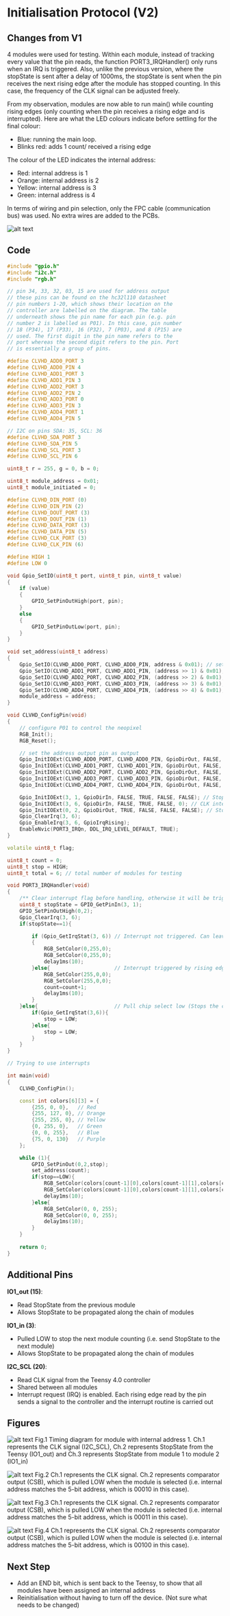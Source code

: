 # Initialisation Protocol (V2)
## Changes from V1
4 modules were used for testing. Within each module, instead of tracking every value that the pin reads, the function PORT3_IRQHandler() only runs when an IRQ is triggered. Also, unlike the previous version, where the stopState is sent after a delay of 1000ms, the stopState is sent when the pin receives the next rising edge after the module has stopped counting. In this case, the frequency of the CLK signal can be adjusted freely.

From my observation, modules are now able to run main() while counting rising edges (only counting when the pin receives a rising edge and is interrupted). Here are what the LED colours indicate before settling for the final colour:
* Blue: running the main loop.
* Blinks red: adds 1 count/ received a rising edge

The colour of the LED indicates the internal address:
* Red: internal address is 1
* Orange: internal address is 2
* Yellow: internal address is 3
* Green: internal address is 4

In terms of wiring and pin selection, only the FPC cable (communication bus) was used. No extra wires are added to the PCBs.

![alt text](pinout2.PNG)
## Code 
```c++
#include "gpio.h"
#include "i2c.h"
#include "rgb.h"

// pin 34, 33, 32, 03, 15 are used for address output
// these pins can be found on the hc32l110 datasheet
// pin numbers 1-20, which shows their location on the 
// controller are labelled on the diagram. The table 
// underneath shows the pin name for each pin (e.g. pin 
// number 2 is labelled as P01). In this case, pin number
// 18 (P34), 17 (P33), 16 (P32), 7 (P03), and 8 (P15) are
// used. The first digit in the pin name refers to the 
// port whereas the second digit refers to the pin. Port
// is essentially a group of pins. 

#define CLVHD_ADD0_PORT 3
#define CLVHD_ADD0_PIN 4
#define CLVHD_ADD1_PORT 3
#define CLVHD_ADD1_PIN 3
#define CLVHD_ADD2_PORT 3
#define CLVHD_ADD2_PIN 2
#define CLVHD_ADD3_PORT 0
#define CLVHD_ADD3_PIN 3
#define CLVHD_ADD4_PORT 1
#define CLVHD_ADD4_PIN 5

// I2C on pins SDA: 35, SCL: 36
#define CLVHD_SDA_PORT 3
#define CLVHD_SDA_PIN 5
#define CLVHD_SCL_PORT 3
#define CLVHD_SCL_PIN 6

uint8_t r = 255, g = 0, b = 0;

uint8_t module_address = 0x01;
uint8_t module_initiated = 0;

#define CLVHD_DIN_PORT (0)
#define CLVHD_DIN_PIN (2)
#define CLVHD_DOUT_PORT (3)
#define CLVHD_DOUT_PIN (1)
#define CLVHD_DATA_PORT (3)
#define CLVHD_DATA_PIN (5)
#define CLVHD_CLK_PORT (3)
#define CLVHD_CLK_PIN (6)

#define HIGH 1
#define LOW 0

void Gpio_SetIO(uint8_t port, uint8_t pin, uint8_t value)
{
    if (value)
    {
        GPIO_SetPinOutHigh(port, pin);
    }
    else
    {
        GPIO_SetPinOutLow(port, pin);
    }
}

void set_address(uint8_t address)
{
    Gpio_SetIO(CLVHD_ADD0_PORT, CLVHD_ADD0_PIN, address & 0x01); // set the first digit of the address (binary)
    Gpio_SetIO(CLVHD_ADD1_PORT, CLVHD_ADD1_PIN, (address >> 1) & 0x01); // set the second digit of the address (binary)
    Gpio_SetIO(CLVHD_ADD2_PORT, CLVHD_ADD2_PIN, (address >> 2) & 0x01); // set the third digit of the address (binary)
    Gpio_SetIO(CLVHD_ADD3_PORT, CLVHD_ADD3_PIN, (address >> 3) & 0x01); // set the fourth digit of the address (binary)
    Gpio_SetIO(CLVHD_ADD4_PORT, CLVHD_ADD4_PIN, (address >> 4) & 0x01); // set the fifth digit of the address (binary)
    module_address = address;
}

void CLVHD_ConfigPin(void)
{
    // configure P01 to control the neopixel
    RGB_Init();
    RGB_Reset();

    // set the address output pin as output
    Gpio_InitIOExt(CLVHD_ADD0_PORT, CLVHD_ADD0_PIN, GpioDirOut, FALSE, FALSE, FALSE, FALSE);
    Gpio_InitIOExt(CLVHD_ADD1_PORT, CLVHD_ADD1_PIN, GpioDirOut, FALSE, FALSE, FALSE, FALSE);
    Gpio_InitIOExt(CLVHD_ADD2_PORT, CLVHD_ADD2_PIN, GpioDirOut, FALSE, FALSE, FALSE, FALSE);
    Gpio_InitIOExt(CLVHD_ADD3_PORT, CLVHD_ADD3_PIN, GpioDirOut, FALSE, FALSE, FALSE, FALSE);
    Gpio_InitIOExt(CLVHD_ADD4_PORT, CLVHD_ADD4_PIN, GpioDirOut, FALSE, FALSE, FALSE, FALSE);

    Gpio_InitIOExt(3, 1, GpioDirIn, FALSE, TRUE, FALSE, FALSE); // Stop input
    Gpio_InitIOExt(3, 6, GpioDirIn, FALSE, TRUE, FALSE, 0); // CLK interrupt pin 
    Gpio_InitIOExt(0, 2, GpioDirOut, TRUE, FALSE, FALSE, FALSE); // Stop output
    Gpio_ClearIrq(3, 6);
    Gpio_EnableIrq(3, 6, GpioIrqRising);
    EnableNvic(PORT3_IRQn, DDL_IRQ_LEVEL_DEFAULT, TRUE);
}

volatile uint8_t flag;

uint8_t count = 0;
uint8_t stop = HIGH;
uint8_t total = 6; // total number of modules for testing 

void PORT3_IRQHandler(void)
{
    /** Clear interrupt flag before handling, otherwise it will be triggered twice */
    uint8_t stopState = GPIO_GetPinIn(3, 1);
    GPIO_SetPinOutHigh(0,2);
    Gpio_ClearIrq(3, 6);
    if(stopState==1){

        if (Gpio_GetIrqStat(3, 6)) // Interrupt not triggered. Can leave this block blank
        {
            RGB_SetColor(0,255,0);
            RGB_SetColor(0,255,0);
            delay1ms(10);
        }else{                     // Interrupt triggered by rising edge
            RGB_SetColor(255,0,0);
            RGB_SetColor(255,0,0);
            count=count+1;
            delay1ms(10); 
        }
    }else{                         // Pull chip select low (Stops the counting)
        if(Gpio_GetIrqStat(3,6)){
            stop = LOW;
        }else{
            stop = LOW;
        }
    }
}

// Trying to use interrupts 

int main(void)
{ 
    CLVHD_ConfigPin();

    const int colors[6][3] = {
        {255, 0, 0},   // Red
        {255, 127, 0}, // Orange
        {255, 255, 0}, // Yellow
        {0, 255, 0},   // Green
        {0, 0, 255},   // Blue
        {75, 0, 130}   // Purple 
    };

    while (1){
        GPIO_SetPinOut(0,2,stop);
        set_address(count);
        if(stop==LOW){
            RGB_SetColor(colors[count-1][0],colors[count-1][1],colors[count-1][2]);
            RGB_SetColor(colors[count-1][0],colors[count-1][1],colors[count-1][2]);
            delay1ms(10); 
        }else{
            RGB_SetColor(0, 0, 255);
            RGB_SetColor(0, 0, 255);
            delay1ms(10);
        }
    }
    
    return 0;
}

```
## Additional Pins

**IO1_out (15)**:
* Read StopState from the previous module
* Allows StopState to be propagated along the chain of modules

**IO1_in (3)**:
* Pulled LOW to stop the next module counting (i.e. send StopState to the next module)
* Allows StopState to be propagated along the chain of modules

**I2C_SCL (20)**: 
* Read CLK signal from the Teensy 4.0 controller 
* Shared between all modules
* Interrupt request (IRQ) is enabled. Each rising edge read by the pin sends a signal to the controller and the interrupt routine is carried out

## Figures 
![alt text](MOD1.PNG)
Fig.1 Timing diagram for module with internal address 1. Ch.1 represents the CLK signal (I2C_SCL), Ch.2 represents StopState from the Teensy (IO1_out) and Ch.3 represents StopState from module 1 to module 2 (IO1_in)

![alt text](MOD2.JPG)
Fig.2 Ch.1 represents the CLK signal. Ch.2 represents comparator output (CSB), which is pulled LOW when the module is selected (i.e. internal address matches the 5-bit address, which is 00010 in this case).

![alt text](MOD3.JPG)
Fig.3 Ch.1 represents the CLK signal. Ch.2 represents comparator output (CSB), which is pulled LOW when the module is selected (i.e. internal address matches the 5-bit address, which is 00011 in this case).

![alt text](MOD4.JPG)
Fig.4 Ch.1 represents the CLK signal. Ch.2 represents comparator output (CSB), which is pulled LOW when the module is selected (i.e. internal address matches the 5-bit address, which is 00100 in this case).

## Next Step
* Add an END bit, which is sent back to the Teensy, to show that all modules have been assigned an internal address
* Reinitialisation without having to turn off the device. (Not sure what needs to be changed)
